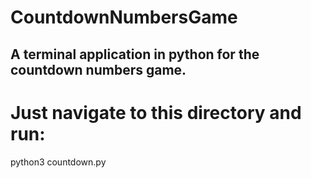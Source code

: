 # CountdownNumbersGame
## A terminal application in python for the countdown numbers game.

# Just navigate to this directory and run:
python3 countdown.py
